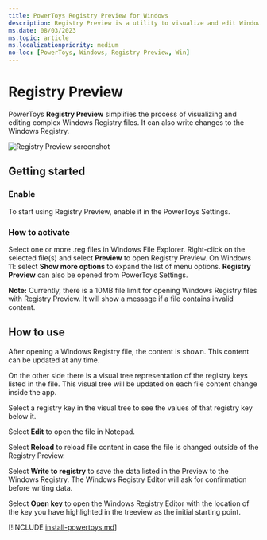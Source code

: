 ```yaml
---
title: PowerToys Registry Preview for Windows
description: Registry Preview is a utility to visualize and edit Windows Registry files.
ms.date: 08/03/2023
ms.topic: article
ms.localizationpriority: medium
no-loc: [PowerToys, Windows, Registry Preview, Win]
---
```


# Registry Preview

PowerToys **Registry Preview** simplifies the process of visualizing and editing complex Windows Registry files. It can also write changes to the Windows Registry.

![Registry Preview screenshot](../images/pt-registrypreview.png)

## Getting started

### Enable

To start using Registry Preview, enable it in the PowerToys Settings.

### How to activate

Select one or more .reg files in Windows File Explorer. Right-click on the selected file(s) and select **Preview** to open Registry Preview. On Windows 11: select **Show more options** to expand the list of menu options. **Registry Preview** can also be opened from PowerToys Settings.

**Note:** Currently, there is a 10MB file limit for opening Windows Registry files with Registry Preview. It will show a message if a file contains invalid content.

## How to use

After opening a Windows Registry file, the content is shown. This content can be updated at any time.

On the other side there is a visual tree representation of the registry keys listed in the file. This visual tree will be updated on each file content change inside the app.

Select a registry key in the visual tree to see the values of that registry key below it.

Select **Edit** to open the file in Notepad.

Select **Reload** to reload file content in case the file is changed outside of the Registry Preview.

Select **Write to registry** to save the data listed in the Preview to the Windows Registry. The Windows Registry Editor will ask for confirmation before writing data.

Select **Open key** to open the Windows Registry Editor with the location of the key you have highlighted in the treeview as the initial starting point.

[!INCLUDE [install-powertoys.md](../includes/install-powertoys.md)]

